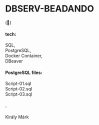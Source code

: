 # DBSERV-BEADANDO
  
(🤖)  


#### tech:  
SQL,  
PostgreSQL,  
Docker Container,  
DBeaver  


#### PostgreSQL files:  
  
Script-01.sql  
Script-02.sql  
Script-03.sql  


#### .   

Király Márk  
